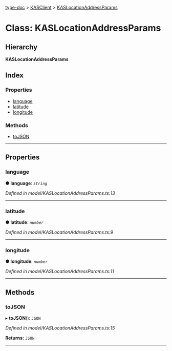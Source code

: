 [type-doc](../README.md) > [KASClient](../modules/kasclient.md) > [KASLocationAddressParams](../classes/kasclient.kaslocationaddressparams.md)

# Class: KASLocationAddressParams

## Hierarchy

**KASLocationAddressParams**

## Index

### Properties

* [language](kasclient.kaslocationaddressparams.md#language)
* [latitude](kasclient.kaslocationaddressparams.md#latitude)
* [longitude](kasclient.kaslocationaddressparams.md#longitude)

### Methods

* [toJSON](kasclient.kaslocationaddressparams.md#tojson)

---

## Properties

<a id="language"></a>

###  language

**● language**: *`string`*

*Defined in model/KASLocationAddressParams.ts:13*

___
<a id="latitude"></a>

###  latitude

**● latitude**: *`number`*

*Defined in model/KASLocationAddressParams.ts:9*

___
<a id="longitude"></a>

###  longitude

**● longitude**: *`number`*

*Defined in model/KASLocationAddressParams.ts:11*

___

## Methods

<a id="tojson"></a>

###  toJSON

▸ **toJSON**(): `JSON`

*Defined in model/KASLocationAddressParams.ts:15*

**Returns:** `JSON`

___

